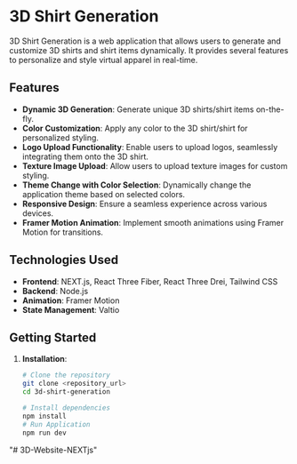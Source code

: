 # 3D Shirt Generation

3D Shirt Generation is a web application that allows users to generate and customize 3D shirts and shirt items dynamically. It provides several features to personalize and style virtual apparel in real-time.

## Features

- **Dynamic 3D Generation**: Generate unique 3D shirts/shirt items on-the-fly.
- **Color Customization**: Apply any color to the 3D shirt/shirt for personalized styling.
- **Logo Upload Functionality**: Enable users to upload logos, seamlessly integrating them onto the 3D shirt.
- **Texture Image Upload**: Allow users to upload texture images for custom styling.
- **Theme Change with Color Selection**: Dynamically change the application theme based on selected colors.
- **Responsive Design**: Ensure a seamless experience across various devices.
- **Framer Motion Animation**: Implement smooth animations using Framer Motion for transitions.

## Technologies Used

- **Frontend**: NEXT.js, React Three Fiber, React Three Drei, Tailwind CSS
- **Backend**: Node.js
- **Animation**: Framer Motion
- **State Management**: Valtio

## Getting Started

1. **Installation**:
   ```bash
   # Clone the repository
   git clone <repository_url>
   cd 3d-shirt-generation

   # Install dependencies
   npm install
   # Run Application
   npm run dev
"# 3D-Website-NEXTjs" 
